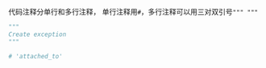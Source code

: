 代码注释分单行和多行注释， 单行注释用`#`，多行注释可以用三对双引号`""" """`

```python
"""
Create exception
"""

# 'attached_to'
```

